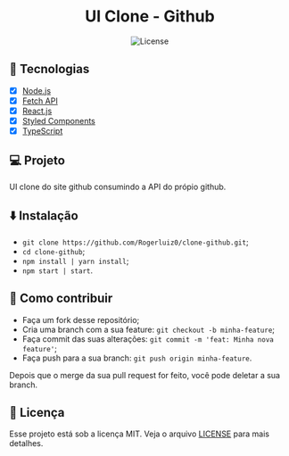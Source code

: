<h1 align="center">UI Clone - Github</h1>

<p align="center">
  <img alt="License" src="https://img.shields.io/static/v1?label=license&message=MIT&color=5568f9&labelColor=111116">
</p>

## :rocket: Tecnologias

- [x] [Node.js](https://nodejs.org/en/)
- [x] [Fetch API](https://developer.mozilla.org/pt-BR/docs/Web/API/Fetch_API)
- [x] [React.js](https://pt-br.reactjs.org/)
- [x] [Styled Components](https://styled-components.com/)
- [x] [TypeScript](https://www.typescriptlang.org/)

## :computer: Projeto

UI clone do site github consumindo a API do própio github.

## :arrow_down: Instalação

- `git clone https://github.com/Rogerluiz0/clone-github.git`;
- `cd clone-github`;
- `npm install | yarn install`;
- `npm start | start`.

## :thinking: Como contribuir

- Faça um fork desse repositório;
- Cria uma branch com a sua feature: `git checkout -b minha-feature`;
- Faça commit das suas alterações: `git commit -m 'feat: Minha nova feature'`;
- Faça push para a sua branch: `git push origin minha-feature`.

Depois que o merge da sua pull request for feito, você pode deletar a sua branch.

## :memo: Licença

Esse projeto está sob a licença MIT. Veja o arquivo [LICENSE](LICENSE.md) para mais detalhes.